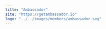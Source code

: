 ```yaml
---
title: "Ambassador"
site: "https://getambassador.io"
logo: "../../images/members/ambassador.svg"
---
```


